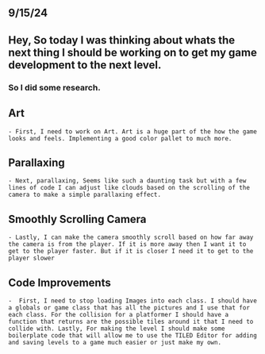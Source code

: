## 9/15/24 
## Hey, So today I was thinking about whats the next thing I should be working on to get my game development to the next level. 
### So I did some research. 
## Art
    - First, I need to work on Art. Art is a huge part of the how the game looks and feels. Implementing a good color pallet to much more. 
## Parallaxing
    - Next, parallaxing, Seems like such a daunting task but with a few lines of code I can adjust like clouds based on the scrolling of the camera to make a simple parallaxing effect. 
## Smoothly Scrolling Camera
    - Lastly, I can make the camera smoothly scroll based on how far away the camera is from the player. If it is more away then I want it to get to the player faster. But if it is closer I need it to get to the player slower
## Code Improvements
    -  First, I need to stop loading Images into each class. I should have a globals or game class that has all the pictures and I use that for each class. For the collision for a platformer I should have a function that returns are the possible tiles around it that I need to collide with. Lastly, For making the level I should make some boilerplate code that will allow me to use the TILED Editor for adding and saving levels to a game much easier or just make my own.
